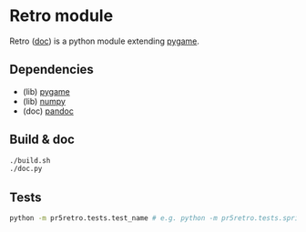 # Retro module

Retro ([doc](https://obsidienne_edu.gitlab.io/PR_Retrogaming_Library)) is a python
module extending [pygame](https://www.pygame.org).

## Dependencies

* (lib) [pygame](https://www.pygame.org)
* (lib) [numpy](http://www.numpy.org/)
* (doc) [pandoc](https://pandoc.org/)

## Build & doc

~~~sh
./build.sh
./doc.py
~~~

## Tests

~~~sh
python -m pr5retro.tests.test_name # e.g. python -m pr5retro.tests.sprite
~~~
